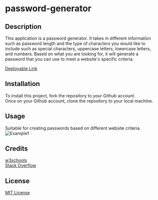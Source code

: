 # password-generator

##  Description
This application is a password generator. It takes in different information such as password length and the type of characters you would like to include such as special characters, uppercase letters, lowercase letters, and numbers. Based on what you are looking for, it will generate a password that you can use to meet a website's specific criteria. 

[Deployable Link](https://chelseaburnham.github.io/password-generator/)

##  Installation
To install this project, fork the repository to your Github account. <br />
Once on your Github account, clone the repository to your local machine. 

##  Usage
Suitable for creating passwords based on different website criteria. <br />
![Example1](./passwordGenerator.gif)

##  Credits
[w3schools](https://www.w3schools.com/)<br />
[Stack Overflow](https://stackoverflow.com/?newreg=8cd9776f072c449eac02d1ab363597c8)

##  License
[MIT License](https://github.com/chelseaburnham/horiseon-codeRefactoring/blob/368d1a93be29a4acbbc7c928712fab12287fda85/LICENSE)